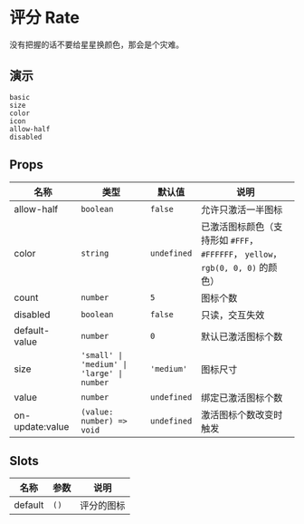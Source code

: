 # 评分 Rate

没有把握的话不要给星星换颜色，那会是个灾难。

## 演示

```demo
basic
size
color
icon
allow-half
disabled
```

## Props

| 名称 | 类型 | 默认值 | 说明 |
| --- | --- | --- | --- |
| allow-half | `boolean` | `false` | 允许只激活一半图标 |
| color | `string` | `undefined` | 已激活图标颜色（支持形如 `#FFF`， `#FFFFFF`， `yellow`，`rgb(0, 0, 0)` 的颜色） |
| count | `number` | `5` | 图标个数 |
| disabled | `boolean` | `false` | 只读，交互失效 |
| default-value | `number` | `0` | 默认已激活图标个数 |
| size | `'small' \| 'medium' \| 'large' \| number` | `'medium'` | 图标尺寸 |
| value | `number` | `undefined` | 绑定已激活图标个数 |
| on-update:value | `(value: number) => void` | `undefined` | 激活图标个数改变时触发 |

## Slots

| 名称    | 参数 | 说明       |
| ------- | ---- | ---------- |
| default | `()` | 评分的图标 |
